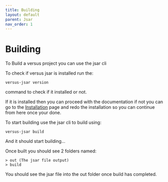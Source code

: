 ```yaml
---
title: Building
layout: default
parent: Jsar
nav_order: 1
---
```


# Building
To Build a versus project you can use the jsar cli

To check if versus jsar is installed run the:
```
versus-jsar version
```
command to check if it installed or not.

If it is installed then you can proceed with the documentation if not you can go to the [Installation](https://versuscli.github.io/docs/installation.html) page and redo the installation so you can continue from here once your done.

To start building use the jsar cli to build using:
```
versus-jsar build
```
And it should start building...  

Once built you should see 2 folders named:
```
> out (The jsar file output)
> build
```

You should see the jsar file into the out folder once build has completed.
